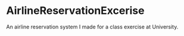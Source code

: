 # AirlineReservationExcerise
An airline reservation system I made for a class exercise at University.
